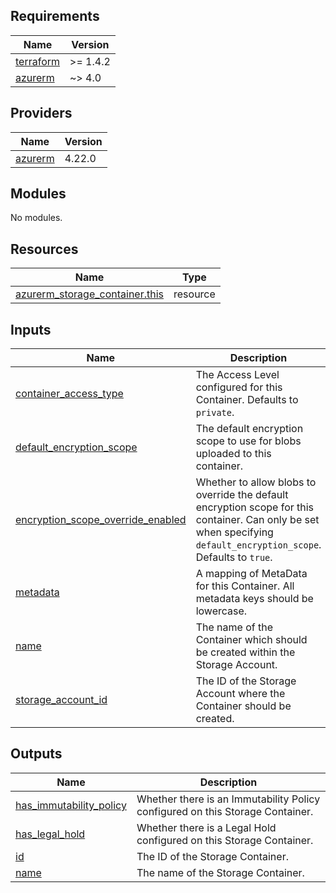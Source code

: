 ## Requirements

| Name | Version |
|------|---------|
| <a name="requirement_terraform"></a> [terraform](#requirement\_terraform) | >= 1.4.2 |
| <a name="requirement_azurerm"></a> [azurerm](#requirement\_azurerm) | ~> 4.0 |

## Providers

| Name | Version |
|------|---------|
| <a name="provider_azurerm"></a> [azurerm](#provider\_azurerm) | 4.22.0 |

## Modules

No modules.

## Resources

| Name | Type |
|------|------|
| [azurerm_storage_container.this](https://registry.terraform.io/providers/hashicorp/azurerm/latest/docs/resources/storage_container) | resource |

## Inputs

| Name | Description | Type | Default | Required |
|------|-------------|------|---------|:--------:|
| <a name="input_container_access_type"></a> [container\_access\_type](#input\_container\_access\_type) | The Access Level configured for this Container. Defaults to `private`. | `string` | `"private"` | no |
| <a name="input_default_encryption_scope"></a> [default\_encryption\_scope](#input\_default\_encryption\_scope) | The default encryption scope to use for blobs uploaded to this container. | `string` | `null` | no |
| <a name="input_encryption_scope_override_enabled"></a> [encryption\_scope\_override\_enabled](#input\_encryption\_scope\_override\_enabled) | Whether to allow blobs to override the default encryption scope for this container. Can only be set when specifying `default_encryption_scope`. Defaults to `true`. | `bool` | `null` | no |
| <a name="input_metadata"></a> [metadata](#input\_metadata) | A mapping of MetaData for this Container. All metadata keys should be lowercase. | `map(string)` | `null` | no |
| <a name="input_name"></a> [name](#input\_name) | The name of the Container which should be created within the Storage Account. | `string` | n/a | yes |
| <a name="input_storage_account_id"></a> [storage\_account\_id](#input\_storage\_account\_id) | The ID of the Storage Account where the Container should be created. | `string` | n/a | yes |

## Outputs

| Name | Description |
|------|-------------|
| <a name="output_has_immutability_policy"></a> [has\_immutability\_policy](#output\_has\_immutability\_policy) | Whether there is an Immutability Policy configured on this Storage Container. |
| <a name="output_has_legal_hold"></a> [has\_legal\_hold](#output\_has\_legal\_hold) | Whether there is a Legal Hold configured on this Storage Container. |
| <a name="output_id"></a> [id](#output\_id) | The ID of the Storage Container. |
| <a name="output_name"></a> [name](#output\_name) | The name of the Storage Container. |
